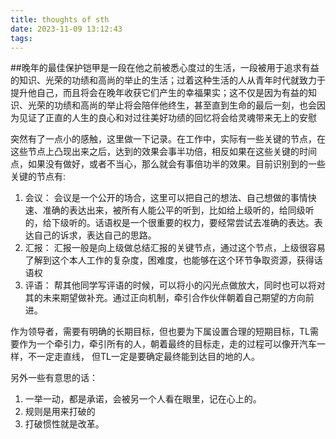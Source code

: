 ```yaml
---
title: thoughts of sth
date: 2023-11-09 13:12:43
tags:
---
```


##晚年的最佳保护铠甲是一段在他之前被悉心度过的生活，一段被用于追求有益的知识、光荣的功绩和高尚的举止的生活；过着这种生活的人从青年时代就致力于提升他自己，而且将会在晚年收获它们产生的幸福果实；这不仅是因为有益的知识、光荣的功绩和高尚的举止将会陪伴他终生，甚至直到生命的最后一刻，也会因为见证了正直的人生的良心和对过往美好功绩的回忆将会给灵魂带来无上的安慰



突然有了一点小的感触，这里做一下记录。在工作中，实际有一些关键的节点，在这些节点上凸现出来之后，达到的效果会事半功倍，相反如果在这些关键的时间点，如果没有做好，或者不当心，那么就会有事倍功半的效果。目前识别到的一些关键的节点有:
1. 会议： 会议是一个公开的场合，这里可以把自己的想法、自己想做的事情快速、准确的表达出来，被所有人能公平的听到，比如给上级听的，给同级听的，给下级听的。话语权是一个很重要的权力，要经常尝试去准确的表达。表达自己的诉求，表达自己的思路。
2. 汇报： 汇报一般是向上级做总结汇报的关键节点，通过这个节点，上级很容易了解到这个本人工作的复杂度，困难度，也能够在这个环节争取资源，获得话语权
3. 评语： 帮其他同学写评语的时候，可以将小的闪光点做放大，同时也可以将对其的未来期望做补充。通过正向机制，牵引合作伙伴朝着自己期望的方向前进。


作为领导者，需要有明确的长期目标，但也要为下属设置合理的短期目标，TL需要作为一个牵引力，牵引所有的人，朝着最终的目标走，走的过程可以像开汽车一样，不一定走直线， 但TL一定是要确定最终能到达目的地的人。 

另外一些有意思的话：
1. 一举一动，都是承诺，会被另一个人看在眼里，记在心上的。
2. 规则是用来打破的
3. 打破惯性就是改革。
